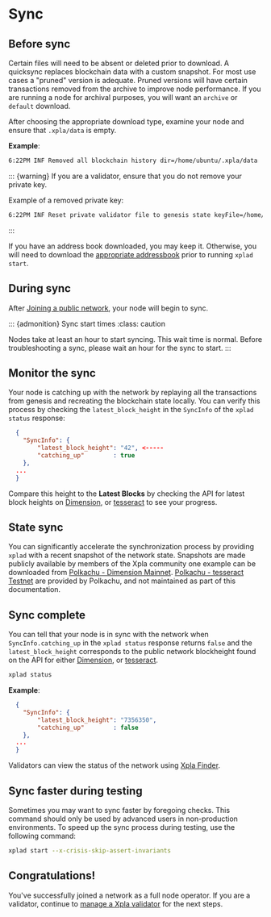 # Sync

## Before sync

Certain files will need to be absent or deleted prior to download. A quicksync replaces blockchain data with a custom snapshot. For most use cases a "pruned" version is adequate. Pruned versions will have certain transactions removed from the archive to improve node performance. If you are running a node for archival purposes, you will want an `archive` or `default` download.

After choosing the appropriate download type, examine your node and ensure that `.xpla/data` is empty.

**Example**:

```bash
6:22PM INF Removed all blockchain history dir=/home/ubuntu/.xpla/data
```

::: {warning}
If you are a validator, ensure that you do not remove your private key.

Example of a removed private key:

```bash
6:22PM INF Reset private validator file to genesis state keyFile=/home/ubuntu/.xpla/config/priv_validator_key.json stateFile=/home/ubuntu/.xpla/data/priv_validator_state.json
```

:::

If you have an address book downloaded, you may keep it. Otherwise, you will need to download the [appropriate addressbook](join-a-network.md#join-a-public-network) prior to running `xplad start`.

## During sync

After [Joining a public network](join-a-network.md#join-a-public-network), your node will begin to sync.

::: {admonition} Sync start times
:class: caution

Nodes take at least an hour to start syncing. This wait time is normal. Before troubleshooting a sync, please wait an hour for the sync to start.
:::

## Monitor the sync

Your node is catching up with the network by replaying all the transactions from genesis and recreating the blockchain state locally. You can verify this process by checking the `latest_block_height` in the `SyncInfo` of the `xplad status` response:

```json
  {
    "SyncInfo": {
        "latest_block_height": "42", <-----
        "catching_up"        : true
    },
  ...
  }
```

Compare this height to the **Latest Blocks** by checking the API for latest block heights on [Dimension](https://dimension-lcd.xpla.dev/blocks/latest), or [tesseract](https://tesseract-lcd.xpla.dev/blocks/latest) to see your progress.

## State sync

You can significantly accelerate the synchronization process by providing `xplad` with a recent snapshot of the network state. Snapshots are made publicly available by members of the Xpla community one example can be downloaded from [Polkachu - Dimension Mainnet](https://polkachu.com/state_sync/xpla). [Polkachu - tesseract Testnet](https://polkachu.com/testnets/xplaInstructions) are provided by Polkachu, and not maintained as part of this documentation.

## Sync complete

You can tell that your node is in sync with the network when `SyncInfo.catching_up` in the `xplad status` response returns `false` and the `latest_block_height` corresponds to the public network blockheight found on the API for either [Dimension](https://dimension-lcd.xpla.dev/blocks/latest), or [tesseract](https://tesseract-lcd.xpla.dev/blocks/latest).

```bash
xplad status
```

**Example**:

```json
  {
    "SyncInfo": {
        "latest_block_height": "7356350",
        "catching_up"        : false
    },
  ...
  }
```

Validators can view the status of the network using [Xpla Finder](https://finder.c2x.world).

## Sync faster during testing

Sometimes you may want to sync faster by foregoing checks. This command should only be used by advanced users in non-production environments. To speed up the sync process during testing, use the following command:

```bash
xplad start --x-crisis-skip-assert-invariants
```

## Congratulations!

You've successfully joined a network as a full node operator. If you are a validator, continue to [manage a Xpla validator](../manage-a-validator/_index.md) for the next steps.
